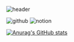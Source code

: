 ![header](https://capsule-render.vercel.app/api?type=cylinder&height=200&color=6FC7E1&text=Thx%20for%20Visiting&textBg=false&fontColor=ffffff&fontAlign=50&animation=fadeIn&fontAlignY=50&desc=Check%20wdh970616's%20GITHUB!&descAlign=50&descAlignY=75)

![github](https://img.shields.io/badge/GitHub-100000?style=for-the-badge&logo=github&logoColor=white) ![notion](https://img.shields.io/badge/Notion-000000?style=for-the-badge&logo=notion&logoColor=white)

[![Anurag's GitHub stats](https://github-readme-stats.vercel.app/api?username=wdh970616&title_color=6FC7E1)](https://github.com/anuraghazra/github-readme-stats)
